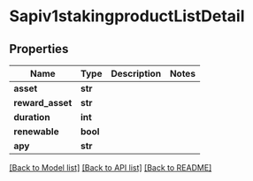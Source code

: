 # Sapiv1stakingproductListDetail

## Properties
Name | Type | Description | Notes
------------ | ------------- | ------------- | -------------
**asset** | **str** |  | 
**reward_asset** | **str** |  | 
**duration** | **int** |  | 
**renewable** | **bool** |  | 
**apy** | **str** |  | 

[[Back to Model list]](../README.md#documentation-for-models) [[Back to API list]](../README.md#documentation-for-api-endpoints) [[Back to README]](../README.md)

